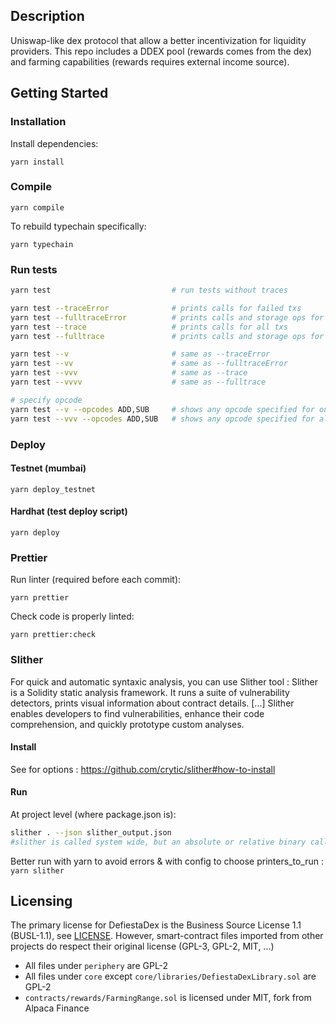 
## Description

Uniswap-like dex protocol that allow a better incentivization for liquidity providers.
This repo includes a DDEX pool (rewards comes from the dex) and farming capabilities (rewards requires external income source).

## Getting Started

### Installation

Install dependencies:

`yarn install`

### Compile

`yarn compile`

To rebuild typechain specifically:

`yarn typechain`

### Run tests

```bash
yarn test                           # run tests without traces

yarn test --traceError              # prints calls for failed txs
yarn test --fulltraceError          # prints calls and storage ops for failed txs
yarn test --trace                   # prints calls for all txs
yarn test --fulltrace               # prints calls and storage ops for all txs

yarn test --v                       # same as --traceError
yarn test --vv                      # same as --fulltraceError
yarn test --vvv                     # same as --trace
yarn test --vvvv                    # same as --fulltrace

# specify opcode
yarn test --v --opcodes ADD,SUB     # shows any opcode specified for only failed txs
yarn test --vvv --opcodes ADD,SUB   # shows any opcode specified for all txs
```

### Deploy

#### Testnet (mumbai)

`yarn deploy_testnet`

#### Hardhat (test deploy script)

`yarn deploy`

### Prettier

Run linter (required before each commit):

`yarn prettier`

Check code is properly linted:

`yarn prettier:check`

### Slither

For quick and automatic syntaxic analysis, you can use Slither tool :
Slither is a Solidity static analysis framework. It runs a suite of vulnerability detectors, prints visual information about contract details. [...] Slither enables developers to find vulnerabilities, enhance their code comprehension, and quickly prototype custom analyses.

#### Install

See for options :
https://github.com/crytic/slither#how-to-install

#### Run

At project level (where package.json is):

```sh
slither . --json slither_output.json
#slither is called system wide, but an absolute or relative binary call can also be used
```

Better run with yarn to avoid errors & with config to choose printers_to_run :
`yarn slither`

## Licensing

The primary license for DefiestaDex is the Business Source License 1.1 (BUSL-1.1), see [LICENSE](LICENSE). However, smart-contract files imported from other projects do respect their original license (GPL-3, GPL-2, MIT, ...)

- All files under `periphery` are GPL-2
- All files under `core` except `core/libraries/DefiestaDexLibrary.sol` are GPL-2
- `contracts/rewards/FarmingRange.sol` is licensed under MIT, fork from Alpaca Finance
